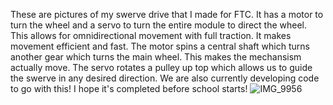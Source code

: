 These are pictures of my swerve drive that I made for FTC. It has a motor to turn the wheel and a servo to turn the entire module to direct the wheel. 
This allows for omnidirectional movement with full traction. It makes movement efficient and fast. The motor spins a central shaft which turns another gear which turns the main wheel.
This makes the mechansism actually move. The servo rotates a pulley up top which allows us to guide the swerve in any desired direction.
We are also currently developing code to go with this! I hope it's completed before school starts!
![IMG_9956](https://github.com/user-attachments/assets/b198f8fd-5083-49b9-aea8-34e38ac92469)
